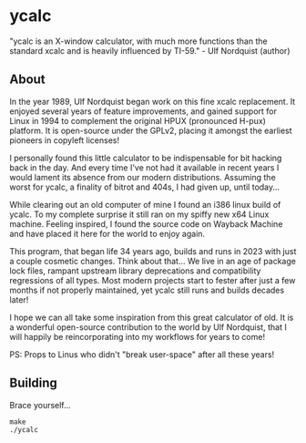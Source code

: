 ycalc
========
"ycalc is an X-window calculator, with much more functions than the standard xcalc and is heavily influenced by TI-59." - Ulf Nordquist (author)


About
--------
In the year 1989, Ulf Nordquist began work on this fine xcalc replacement.
It enjoyed several years of feature improvements, and gained support for Linux
in 1994 to complement the original HPUX (pronounced H-pux) platform.  It is
open-source under the GPLv2, placing it amongst the earliest pioneers in
copyleft licenses!

I personally found this little calculator to be indispensable for bit hacking
back in the day.  And every time I've not had it available in recent years
I would lament its absence from our modern distributions.  Assuming the
worst for ycalc, a finality of bitrot and 404s, I had given up, until today...

While clearing out an old computer of mine I found an i386 linux build of ycalc.
To my complete surprise it still ran on my spiffy new x64 Linux machine.
Feeling inspired, I found the source code on Wayback Machine and have placed it
here for the world to enjoy again.

This program, that began life 34 years ago, builds and runs in 2023
with just a couple cosmetic changes.  Think about that...  We live in an age of
package lock files, rampant upstream library deprecations and compatibility regressions of all types.   Most modern projects start to fester after just a few months if not properly maintained, yet ycalc still runs and builds decades later!

I hope we can all take some inspiration from this great calculator of old.
It is a wonderful open-source contribution to the world by Ulf Nordquist,
that I will happily be reincorporating into my workflows for years to come!


PS: Props to Linus who didn't "break user-space" after all these years!


Building
--------
Brace yourself...
```shell
make
./ycalc
```
